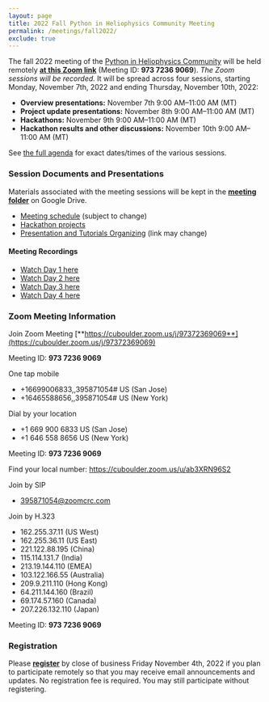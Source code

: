 ```yaml
---
layout: page
title: 2022 Fall Python in Heliophysics Community Meeting
permalink: /meetings/fall2022/
exclude: true
---
```


The fall 2022 meeting of the [Python in Heliophysics Community](http://heliopython.org) will be held remotely [**at this Zoom link**](https://cuboulder.zoom.us/j/97372369069) (Meeting ID: **973 7236 9069**). _The Zoom sessions will be recorded._ It will be spread across four sessions, starting Monday, November 7th, 2022 and ending Thursday, November 10th, 2022:

 - **Overview presentations:** November 7th 9:00 AM–11:00 AM (MT)
 - **Project update presentations:** November 8th 9:00 AM–11:00 AM (MT)
 - **Hackathons:** November 9th 9:00 AM–11:00 AM (MT)
 - **Hackathon results and other discussions:** November 10th 9:00 AM–11:00 AM (MT)

See [the full agenda](https://docs.google.com/spreadsheets/d/1vLrhzk_-hEfsZotOZypZtMPG6Vq1PvfP/edit#gid=1340464101) for exact dates/times of the various sessions.

### Session Documents and Presentations

Materials associated with the meeting sessions will be kept in the [**meeting folder**](https://drive.google.com/drive/u/0/folders/193ekRMe7TlcSnrlWrxkyHwu45VlOwurX) on Google Drive.

 - [Meeting schedule](https://docs.google.com/spreadsheets/d/1vLrhzk_-hEfsZotOZypZtMPG6Vq1PvfP/edit#gid=1340464101) (subject to change)
 - [Hackathon projects](https://docs.google.com/spreadsheets/d/1SZogJukReYqAVLt59WkdFzSznx5OetSv/edit?usp=sharing)
 - [Presentation and Tutorials Organizing](https://docs.google.com/spreadsheets/d/1vLrhzk_-hEfsZotOZypZtMPG6Vq1PvfP/edit#gid=1340464101) (link may change)

#### Meeting Recordings

 - [Watch Day 1 here](https://o365coloradoedu-my.sharepoint.com/:v:/g/personal/juba8233_colorado_edu/EeSZu6_9detPju_wXXQ1joIBf6kVeCge2INtys3ACzGYNw?e=VGp2Rm)
 - [Watch Day 2 here](https://o365coloradoedu-my.sharepoint.com/:v:/g/personal/juba8233_colorado_edu/EaHvg0_Zv6BDnWfyvnbAfBkBtCjQkv8-q-JtbjYIQ07fOg?e=iuWo1B)
 - [Watch Day 3 here](https://o365coloradoedu-my.sharepoint.com/:v:/g/personal/juba8233_colorado_edu/Ef-hhz0_GohJg5V4x4HRCAYBo3aAu4DWB8SXcnpx0WeaCA?e=dIMeqU)
 - [Watch Day 4 here](https://o365coloradoedu-my.sharepoint.com/:v:/g/personal/juba8233_colorado_edu/EbgwdUkYqjJMnU3HOpDwEp0B_HoWZjZS9v_hpf3JMtMGvw?e=fzLWKo)

### Zoom Meeting Information

Join Zoom Meeting
[**https://cuboulder.zoom.us/j/97372369069**](https://cuboulder.zoom.us/j/97372369069)

Meeting ID: **973 7236 9069**

One tap mobile
 - +16699006833,,395871054# US (San Jose)
 - +16465588656,,395871054# US (New York)

Dial by your location
 - +1 669 900 6833 US (San Jose)
 - +1 646 558 8656 US (New York)

Meeting ID: **973 7236 9069**

Find your local number: https://cuboulder.zoom.us/u/ab3XRN96S2

Join by SIP
 - 395871054@zoomcrc.com

Join by H.323
 - 162.255.37.11 (US West)
 - 162.255.36.11 (US East)
 - 221.122.88.195 (China)
 - 115.114.131.7 (India)
 - 213.19.144.110 (EMEA)
 - 103.122.166.55 (Australia)
 - 209.9.211.110 (Hong Kong)
 - 64.211.144.160 (Brazil)
 - 69.174.57.160 (Canada)
 - 207.226.132.110 (Japan)

Meeting ID: **973 7236 9069**

### Registration

Please [**register**](https://forms.gle/XE5yzbVUAAjUoZTEA) by close of business Friday November 4th, 2022 if you plan to participate remotely so that you may receive email announcements and updates.  No registration fee is required.  You may still participate without registering.
